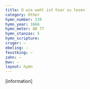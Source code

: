 ```yaml
---
title: O wie wohl ist hier zu lesen
category: Other
hymn_number: 139
hymn_year: 1666
hymn_meter: 88 77
hymn_stanzas: 5
hymn_scripture: 
cruger: —
ebeling: —
feustking: —
zahn: —
bwv: —
layout: hymn
---
```

[information]


